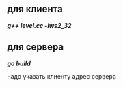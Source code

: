 ## для клиента

___g++ level.cc -lws2_32___
  
## для сервера
___go build___ 

надо указать клиенту адрес сервера
